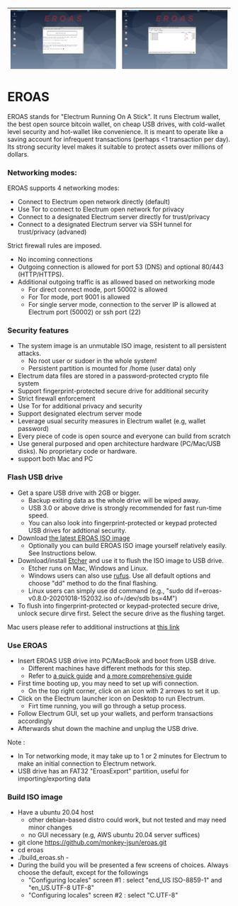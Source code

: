 ![](screenshots/eroas-setup.png) |![](screenshots/eroas-wallet.png)
----------------|------------

# EROAS

EROAS stands for "Electrum Running On A Stick". 
It runs Electrum wallet, the best open source bitcoin wallet, on cheap USB drives,
with cold-wallet level security and hot-wallet like convenience.
It is meant to operate like a saving account for infrequent transactions (perhaps <1 transaction per day).
Its strong security level makes it suitable to protect assets over millions of dollars.

### Networking modes:

EROAS supports 4 networking modes:

- Connect to Electrum open network directly (default)
- Use Tor to connect to Electrum open network for privacy
- Connect to a designated Electrum server directly for trust/privacy
- Connect to a designated Electrum server via SSH tunnel for trust/privacy (advaned)

Strict firewall rules are imposed. 
- No incoming connections
- Outgoing connection is allowed for port 53 (DNS) and optional 80/443 (HTTP/HTTPS). 
- Additional outgoing traffic is as allowed based on networking mode
    - For direct connect mode, port 50002 is allowed
    - For Tor mode, port 9001 is allowed
    - For single server mode, connection to the server IP is allowed at Electrum port (50002) or ssh port (22)

### Security features

- The system image is an unmutable ISO image, resistent to all persistent attacks. 
    - No root user or sudoer in the whole system!
    - Persistent partition is mounted for /home (user data) only
- Electrum data files are stored in a password-protected crypto file system 
- Support fingerprint-protected secure drive for additional security
- Strict firewall enforcement
- Use Tor for additional privacy and security
- Support designated electrum server mode
- Leverage usual security measures in Electrum wallet (e.g, wallet password)
- Every piece of code is open source and everyone can build from scratch
- Use general purposed and open architecture hardware (PC/Mac/USB disks).  No proprietary code or hardware.
- support both Mac and PC

### Flash USB drive

- Get a spare USB drive with 2GB or bigger.
    - Backup exiting data as the whole drive will be wiped away.
    - USB 3.0 or above drive is strongly recommended for fast run-time speed.  
    - You can also look into fingerprint-protected or keypad protected USB drives for addtional security. 
- Download [the latest EROAS ISO image](http://junsun.net/misc/latest-eroas.html)
    - Optionally you can build EROAS ISO image yourself relatively easily. See Instructions below.
- Download/install [Etcher](https://www.balena.io/etcher/) and use it to flush the ISO image to USB drive.
    - Etcher runs on Mac, Windows and Linux.
    - Windows users can also use [rufus](https://rufus.ie/).  Use all default options and choose "dd" method to do the final flashing.
    - Linux users can simply use dd command (e.g., "sudo dd if=eroas-v0.8.0-20201018-152032.iso of=/dev/sdb bs=4M")
- To flush into fingerprint-protected or keypad-protected secure drive, unlock secure dirve first.  Select the secure drive as the flushing target.

Mac users please refer to additional instructions at [this link](https://itsfoss.com/create-bootable-ubuntu-usb-drive-mac-os)


### Use EROAS

- Insert EROAS USB drive into PC/MacBook and boot from USB drive.
    - Different machines have different methods for this step.   
    - Refer to [a quick guide](https://www.acronis.com/en-us/articles/usb-boot/) and [a more comprehensive guide](https://neosmart.net/wiki/boot-usb-drive/)
- First time booting up, you may need to set up wifi connection.  
    - On the top right corner, click on an icon with 2 arrows to set it up.
- Click on the Electrum launcher icon on Desktop to run Electrum. 
    - Firt time running, you will go through a setup process.
- Follow Electrum GUI, set up your wallets, and perform transactions accordingly
- Afterwards shut down the machine and unplug the USB drive.

Note :
- In Tor networking mode, it may take up to 1 or 2 minutes for Electrum to make an initial connection to Electrum network.
- USB drive has an FAT32 "EroasExport" partition, useful for importing/exporting data

### Build ISO image

- Have a ubuntu 20.04 host
    - other debian-based distro could work, but not tested and may need minor changes
    - no GUI necessary (e.g, AWS ubuntu 20.04 server suffices)
- git clone https://github.com/monkey-jsun/eroas.git
- cd eroas
- ./build_eroas.sh -
- During the build you will be presented a few screens of choices.  Always choose the default, except for the followings
    - "Configuring locales" screen #1 : select "end_US ISO-8859-1" and "en_US.UTF-8 UTF-8"
    - "Configuring locales" screen #2 : select "C.UTF-8"
